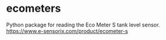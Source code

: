 # ecometers
Python package for reading the Eco Meter S tank level sensor.  https://www.e-sensorix.com/product/ecometer-s
